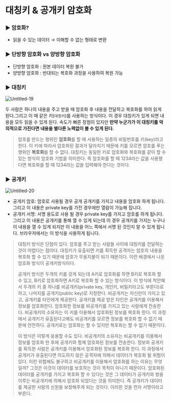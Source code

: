 # 대칭키 & 공개키 암호화

### ▶️ 암호화?

- 읽을 수 있는 데이터 → 이해할 수 없는 형태로 변환

### ▶️ 단방향 암호화 vs 양방향 암호화

- 단방향 암호화 : 원본 데이터 복원 불가
- 양방향 암호화 : 반대되는 복호화 과정을 사용하여 복원 가능

### ▶️ 대칭키
![Untitled-19](https://github.com/do-sopt-cs-study/CS-LydiaCho/assets/81505421/527b84a1-bbce-4533-80a6-c7bc27f36c4e)


두 사람은 하나의 내용을 주고 받을 때 암호화 후 내용을 전달하고 복호화를 하여 읽게 된다.그리고 이 때 같은 키(`대칭키`)를 사용하는 방식이다. 이 경우 대칭키가 있게 되면 내용을 모두 읽을 수 있게 된다. 속도가 빠른 장점이 있지만 **만약 누군가가 이 대칭키를 악의적으로 가진다면 내용을 별다른 노력없이 볼 수 있게 된다.**

> 암호를 만드는 행위인 **암호화**를 할 때 사용하는 일종의 비밀번호를 키(key)라고 한다. 이 키에 따라서 암호화된 결과가 달라지기 때문에 키를 모르면 암호를 푸는 행위인 **복호화**를 할 수 없다. 대칭키는 동일한 키로 암호화와 복호화를 같이 할 수 있는 방식의 암호화 기법을 의미한다. 즉 암호화를 할 때 1234라는 값을 사용했다면 복호화를 할 때 1234라는 값을 입력해야 한다는 것이다.

### ▶️ 공개키
![Untitled-20](https://github.com/do-sopt-cs-study/CS-LydiaCho/assets/81505421/7f87097a-e343-4d48-a2b7-abb6856bd957)


- 공개키 암호: 암호로 사용될 경우 공개 공개키를 가지고 내용을 암호화 하게 됩니다. 그리고 이 내용은 private key를 가진 경우에만 열람이 가능해 집니다.
- 공개키 서명: 서명 용도로 사용 될 경우 private key를 가지고 암호를 하게 됩니다. 그리고 이 내용은 공개키를 통해 열 수 있게 되는데 이 경우 공개키를 가지는 누구나 이 내용을 열 수 있게 되지만 이 내용을 어느 쪽에서 서명 된 것인지 알 수 있게 됩니다. 브라우저에서는 이 방식을 사용하게 됩니다.

> 대칭키 방식은 단점이 있다. 암호를 주고 받는 사람들 사이에 대칭키를 전달하는 것이 어렵다는 점이다. 대칭키가 유출되면 키를 획득한 공격자는 암호의 내용을 복호화 할 수 있기 때문에 암호가 무용지물이 되기 때문이다. 이런 배경에서 나온 암호화 방식이 공개키방식이다.
>
> 공개키 방식은 두개의 키를 갖게 되는데 A키로 암호화를 하면 B키로 복호화 할 수 있고, B키로 암호화하면 A키로 복호화 할 수 있는 방식이다. 이 방식에 착안해서 두개의 키 중 하나를 비공개키(private key, 개인키, 비밀키라고도 부른다)로하고, 나머지를 공개키(public key)로 지정한다. 비공개키는 자신만이 가지고 있고, 공개키를 타인에게 제공한다. 공개키를 제공 받은 타인은 공개키를 이용해서 정보를 암호화한다. 암호화한 정보를 비공개키를 가지고 있는 사람에게 전송한다. 비공개키의 소유자는 이 키를 이용해서 암호화된 정보를 복호화 한다. 이 과정에서 공개키가 유출된다고해도 비공개키를 모르면 정보를 복호화 할 수 없기 때문에 안전하다. 공개키로는 암호화는 할 수 있지만 복호화는 할 수 없기 때문이다.
>
> 이 방식은 이렇게 응용할 수도 있다. 비공개키의 소유자는 비공개키를 이용해서 정보를 암호화 한 후에 공개키와 함께 암호화된 정보를 전송한다. 정보와 공개키를 획득한 사람은 공개키를 이용해서 암호화된 정보를 복호화 한다. 이 과정에서 공개키가 유출된다면 의도하지 않은 공격자에 의해서 데이터가 복호화 될 위험이 있다. 이런 위험에도 불구하고 비공개키를 이용해서 암호화를 하는 이유는 무엇일까? 그것은 이것이 데이터를 보호하는 것이 목적이 아니기 때문이다. 암호화된 데이터를 공개키를 가지고 복호화 할 수 있다는 것은 그 데이터가 공개키와 쌍을 이루는 비공개키에 의해서 암호화 되었다는 것을 의미한다. 즉 공개키가 데이터를 제공한 사람의 신원을 보장해주게 되는 것이다. 이러한 것을 전자 서명이라고 부른다.
